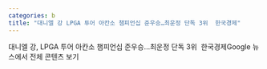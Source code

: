 ```yaml
---
categories: b
title: "대니엘 강 LPGA 투어 아칸소 챔피언십 준우승…최운정 단독 3위  한국경제"
---
```

대니엘 강, LPGA 투어 아칸소 챔피언십 준우승…최운정 단독 3위&nbsp;&nbsp;한국경제Google 뉴스에서 전체 콘텐츠 보기